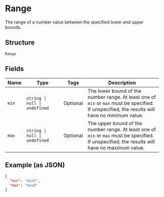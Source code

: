 
# Range

The range of a number value between the specified lower and upper bounds.

## Structure

`Range`

## Fields

| Name | Type | Tags | Description |
|  --- | --- | --- | --- |
| `min` | `string \| null \| undefined` | Optional | The lower bound of the number range. At least one of `min` or `max` must be specified.<br>If unspecified, the results will have no minimum value. |
| `max` | `string \| null \| undefined` | Optional | The upper bound of the number range. At least one of `min` or `max` must be specified.<br>If unspecified, the results will have no maximum value. |

## Example (as JSON)

```json
{
  "min": "min2",
  "max": "max0"
}
```

